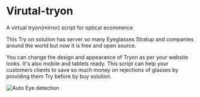# Virutal-tryon
A virtual tryon(mirror) script for optical ecommerce

This Try on solution has server so many Eyeglasses Stratup and companies around the world but now it is free and open source.

You can change the design and appearance of Tryon as per your website looks. It's also mobile and tablets ready. This script can help your customers clients to save so much money on rejections of glasses by providing them Try before by buy solution.


![Auto Eye detection](https://raw.githubusercontent.com/post2seth/Virtual-tryon/master/showcase/eyedetection.jpg)
